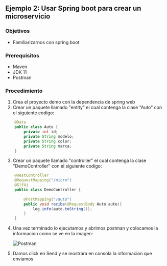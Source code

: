 ## Ejemplo 2: Usar Spring boot para crear un microservicio

### Objetivos
* Familiarizarnos con spring boot

### Prerequisitos
* Maven
* JDK 11
* Postman

### Procedimiento

1. Crea el proyecto demo con la dependencia de spring web
2. Crear un paquete llamado "entity" el cual contenga la clase "Auto" con el siguiente codigo:
```java
    @Data
    public class Auto {
        private int id;
        private String modelo;
        private String color;
        private String marca;
    }
```
3. Crear un paquete llamado "controller" el cual contenga la clase "DemoController" con el siguiente codigo:
```java
    @RestController
    @RequestMapping("/micro")
    @Slf4j
    public class DemoController {
    
        @PostMapping("/auto")
        public void recibe(@RequestBody Auto auto){
            log.info(auto.toString());
        }
    }
```

4. Una vez terminado lo ejecutamos y abrimos postman y colocamos la informacion como se ve en la imagen:

    ![Postman](../img/post.PNG)


5. Damos click en Send y se mostrara en consola la informacion que enviamos






